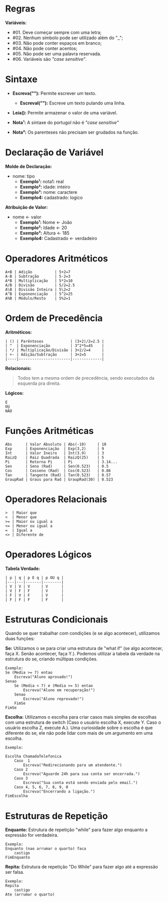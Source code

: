 # Regras

**Variáveis:**
- #01. Deve começar sempre com uma letra;
- #02. Nenhum símbolo pode ser utilizado além do "_";
- #03. Não pode conter espaços em branco;
- #04. Não pode conter acentos;
- #05. Não pode ser uma palavra reservada.
- #06. Variáveis são *"case sensitive"*.

# Sintaxe

- **Escreva(""):** Permite escrever um texto.
    - **Escreval(""):** Escreve um texto pulando uma linha.
- **Leia():** Permite armazenar o valor de uma variável.

- **Nota¹:** A sintaxe do portugol não é *"case sensitive"*
- **Nota²:** Os parenteses não precisam ser grudados na função.

# Declaração de Variável

**Molde de Declaração:**
- nome: tipo
    - **Exemplo¹:** nota1: real
    - **Exemplo²:** idade: inteiro
    - **Exemplo³:** nome: caractere
    - **Exemplo4:** cadastrado: logico

**Atribuição de Valor:**
- nome <- valor
    - **Exemplo¹:** Nome <- João
    - **Exemplo²:** Idade <- 20
    - **Exemplo³:** Altura <- 185
    - **Exemplo4:** Cadastrado <- verdadeiro

# Operadores Aritméticos

```
A+B | Adição          | 5+2=7
A-B | Subtração       | 5-2=3
A*B | Multiplicação   | 5*2=10
A/B | Divisão         | 5/2=2.5 
A\B | Divisão Inteira | 5\2=2
A^B | Exponenciação   | 5^2=25
A%B | Módulo/Resto    | 5%2=1
```

# Ordem de Precedência

**Aritméticos:**
```
| () | Parênteses            | (3+2)/2=2.5 |
| ^  | Exponenciação         | 3^2*5=45    |
| */ | Multiplicação/Divisão | 3+2/2=4     |
| +- | Adição/Subtração      | 3+2=5       |
|----|-----------------------|-------------|
```

**Relacionais:**

> Todos tem a mesma ordem de precedência, sendo executados da esquerda pra direita.

**Lógicos:**
```
E
OU
NÃO
```

# Funções Aritméticas
```
Abs      | Valor Absoluto | Abs(-10)     | 10
Exp      | Exponenciação  | Exp(3,2)     | 9
Int      | Valor Ineiro   | Int(3.9)     | 3
RaizQ    | Raiz Quadrada  | RaizQ(25)    | 5
Pi       | Retorna Pi     | Pi           | 3.14...
Sen      | Seno (Rad)     | Sen(0.523)   | 0.5
Cos      | Cosseno (Rad)  | Cos(0.523)   | 0.86
Tan      | Tangente (Rad) | Tan(0.523)   | 0.57
GraupRad | Graus para Rad | GraupRad(30) | 0.523
```

# Operadores Relacionais
```
>  | Maior que
<  | Menor que
>= | Maior ou igual a
<= | Menor ou igual a
=  | Igual a
<> | Diferente de
```

# Operadores Lógicos

**Tabela Verdade:**
```
| p | q | p E q | p OU q |
|---|---|-------|--------|
| V | V | V     | V      |
| V | F | F     | V      |
| F | V | F     | V      |
| F | F | F     | F      |
```

# Estruturas Condicionais

Quando se quer trabalhar com condições (e se algo acontecer), utilizamos duas funções:

**Se:** Utilizamos o se para criar uma estrutura de "what if" (se algo acontecer, faça X. Senão acontecer, faça Y.). Podemos utilizar a tabela da verdade na estrutura do se, criando múltipas condições.

```
Exemplo:
Se (Media >= 7) entao
    Escreva("Aluno aprovado!")
Senao
    Se (Media < 7) e (Media >= 5) entao
        Escreva("Aluno em recuperação!")
    Senao
        Escreva("Aluno reprovado!")
    FimSe
FimSe
```

**Escolha:** Utilizamos o escolha para criar casos mais simples de escolhas com uma estrutura de switch (Caso o usuário escolha X, execute Y. Caso o usuário escolha Z, execute A.). Uma curiosidade sobre o escolha é que diferente do se, ele não pode lidar com mais de um argumento em uma escolha.

```
Exemplo:

Escolha ChamadaTelefonica
    Caso  1
        Escreva("Redirecionando para um atendente.")
    Caso 2
        Escreva("Aguarde 24h para sua conta ser encerrada.")
    Caso 3
        Escreva("Sua conta está sendo enviada pelo email.")
    Caso 4, 5, 6, 7, 8, 9, 0
        Escreva("Encerrando a ligação.")
FimEscolha
```

# Estruturas de Repetição

**Enquanto:** Estrutura de repetição "while" para fazer algo enquanto a expressão for verdadeira.

```
Exemplo:
Enquanto (nao arrumar o quarto) faca
    castigo
FimEnquanto
```

**Repita:** Estrutura de repetição "Do While" para fazer algo até a expressão ser falsa.

```
Exemplo:
Repita
    castigo
Ate (arrumar o quarto)
```